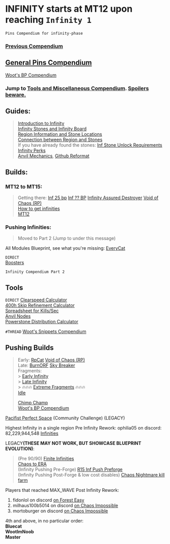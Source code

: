 # INFINITY starts at MT12 upon reaching `Infinity 1`
```
Pins Compendium for infinity-phase
```
### [Previous Compendium](https://discord.com/channels/488444879836413975/699544001149141053/893485422284517448)

## [General Pins Compendium](https://discord.com/channels/488444879836413975/926940645027905576)<br>
[Woot's BP Compendium](https://discord.com/channels/488444879836413975/1094013225915396127)

### Jump to <u>Tools and Miscellaneous Compendium</u>. [Spoilers beware.](https://discord.com/channels/488444879836413975/758038117864177776/893490377489780806)

## Guides:
> [Introduction to Infinity](https://discord.com/channels/488444879836413975/758038117864177776/972158963405705236)<br>
> [Infinity Stones and Infinity Board](https://discord.com/channels/488444879836413975/758038117864177776/797317129769975878)<br>
> [Region Information and Stone Locations](https://discord.com/channels/488444879836413975/758038117864177776/850464267668947014)<br>
> [Connection between Region and Stones](https://discord.com/channels/488444879836413975/758038117864177776/1003554655730671638)<br>
> If you have already found the stones: [Inf Stone Unlock Requirements](https://discord.com/channels/488444879836413975/758038117864177776/846869462128263178)<br>
> [Infinity Perks](https://discord.com/channels/488444879836413975/758038117864177776/856598485049540618)<br>
> [Anvil Mechanics](https://discord.com/channels/488444879836413975/758038117864177776/971952836747337798), [Github Reformat](Guides/Anvil%20Mechanics.md)

## Builds:

### MT12 to MT15: 
> Getting there: [Inf 25 bp](https://discord.com/channels/488444879836413975/1094031275406409758) [Inf ?? BP](https://discord.com/channels/488444879836413975/1154610302659350658) [Infinity Assured Destroyer](https://discord.com/channels/488444879836413975/1242694252002148392) [Void of Chaos (RP)](https://discord.com/channels/488444879836413975/1241012518655234140)<br>
> [How to get infinities](https://discord.com/channels/488444879836413975/758038117864177776/981000351467573298)<br>
> [MT12](https://discord.com/channels/488444879836413975/1094003871434670191)

### Pushing Infinities:
> Moved to Part 2 (Jump to under this message)

All Modules Blueprint, see what you're missing: [EveryCat](https://discord.com/channels/488444879836413975/1094002009314709514)

`DIRECT`<br>
[Boosters](https://www.desmos.com/calculator/fnhqj8wges)

```
Infinity Compendium Part 2
```

## Tools
`DIRECT` [Clearspeed Calculator](https://github.com/cratorrex/tpt2eracalc)<br>
[400h Skip Refinement Calculator](https://discord.com/channels/488444879836413975/758038117864177776/874983402481262604)<br>
[Spreadsheet for Kills/Sec](https://discord.com/channels/488444879836413975/758038117864177776/887729446117834815)<br>
[Anvil Nodes](https://discord.com/channels/488444879836413975/967563045964500992/1179025327956181052)<br>
[Powerstone Distribution Calculator](https://discord.com/channels/488444879836413975/967563045964500992/1196371926646530168)

`#THREAD` [Woot's Snippets Compendium](https://discord.com/channels/488444879836413975/1051776082665275412)
## Pushing Builds
> Early: [RpCat](https://discord.com/channels/488444879836413975/1094005500091318395) [Void of Chaos (RP)](https://discord.com/channels/488444879836413975/1241012518655234140)<br>
> Late: [BurnORF](https://discord.com/channels/488444879836413975/1140396334558478347/1140396334558478347) [Sky Breaker](https://discord.com/channels/488444879836413975/1257039173907382343/1257039173907382343)<br>
> Fragments:<br>
> \> [Early Infinity](https://discord.com/channels/488444879836413975/1196292835926872107)<br>
> \> [Late Infinity](https://discord.com/channels/488444879836413975/1144705871486648460)<br>
> \> 🔥🔥🔥 [Extreme Fragments](https://discord.com/channels/488444879836413975/1227586381929386036) 🔥🔥🔥<br>
> [Idle](https://discord.com/channels/488444879836413975/1094013225915396127/1200362469873434644)
> 
> [Chimp Champ](https://discord.com/channels/488444879836413975/1239206059508236409)<br>
> [Woot's BP Compendium](https://discord.com/channels/488444879836413975/1094013225915396127)

[Pacifist Perfect Space](https://discord.com/channels/488444879836413975/758038117864177776/799316155155349564) (Community Challenge) (LEGACY)

Highest Infinity in a single region Pre Infinity Rework: ophilia05 on discord: 82,229,944,548 [Infinities](https://discord.com/channels/488444879836413975/758038117864177776/926414662122209300)

LEGACY<b>(THESE MAY NOT WORK, BUT SHOWCASE BLUEPRINT EVOLUTION)</b>:
> (Pre 90/90) [Finite Infinities](https://discord.com/channels/488444879836413975/758038117864177776/941651484964167690)<br>
> [Chaos to ERA](https://discord.com/channels/488444879836413975/850377589474066453/973376139449991238)<br>
> (Infinity Pushing Pre-Forge) [R15 Inf Push Preforge](https://discord.com/channels/488444879836413975/758038117864177776/830400682879746060)<br>
> (Infinity Pushing Post-Forge & low cost disables) [Chaos Nightmare kill farm](https://discord.com/channels/488444879836413975/850377589474066453/888517571425488966)

Players that reached MAX_WAVE Post Infinity Rework: 
1) fidonlol on discord [on Forest Easy](https://discord.com/channels/488444879836413975/758038117864177776/984342162927910922)
2) milhaus100b5014 on discord [on Chaos Impossible](https://discord.com/channels/488444879836413975/758038117864177776/985313151945941034)
3) mortoburger on discord [on Chaos Impossible](https://discord.com/channels/488444879836413975/758038117864177776/986067611173408778)

4th and above, in no particular order:<br>
<b>Bluecat<br>WootImNoob<br>Master</b>
